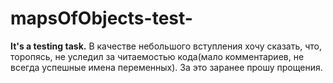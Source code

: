 # mapsOfObjects-test-
<b>It's a testing task.</b>
В качестве небольшого вступления хочу сказать, что, торопясь, не уследил за читаемостью кода(мало комментариев, не всегда успешные имена переменных). 
За это заранее прошу прощения.
